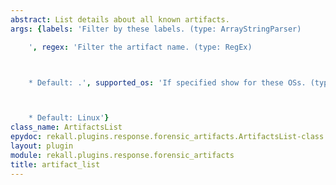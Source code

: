 ```yaml
---
abstract: List details about all known artifacts.
args: {labels: 'Filter by these labels. (type: ArrayStringParser)

    ', regex: 'Filter the artifact name. (type: RegEx)



    * Default: .', supported_os: 'If specified show for these OSs. (type: ArrayStringParser)



    * Default: Linux'}
class_name: ArtifactsList
epydoc: rekall.plugins.response.forensic_artifacts.ArtifactsList-class.html
layout: plugin
module: rekall.plugins.response.forensic_artifacts
title: artifact_list
---
```

